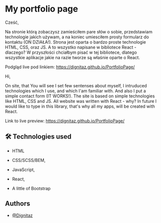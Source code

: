 
# My portfolio page

Cześć,

Na stronie którą zobaczysz zamieściłem pare słów o sobie, przedstawiam technologie jakich używam, a na koniec umiesciłem prosty formularz do kontaktu (ON DZIAŁA!).
Strona jest oparta o bardzo proste technologie HTML, CSS, oraz JS. A to wszystko napisane w bibliotece React - dlaczego? W przyszłości chciałbym pisać w tej bibliotece, dlatego wszystkie aplikacje jakie na razie tworze są właśnie oparte o React.

Podgląd live pod linkiem: https://dignitaz.github.io/PortfolioPage/

Hi,

On site, that You will see I set few sentenses about myself, I intruduced technologies which I use, and which I'am familiar with. And also I put a simple contact form (IT WORKS!).
The site is based on simple technologies like HTML, CSS and JS. All website was written with React - why? In future I would like to type in this library, that's why all my apps, will be created with React.

Link to live preview: https://dignitaz.github.io/PortfolioPage/

## 🛠 Technologies used

- HTML

- CSS/SCSS/BEM,

- JavaScript,

- React,

- A little of Bootstrap

## Authors

- [@Dignitaz](https://github.com/Dignitaz)
